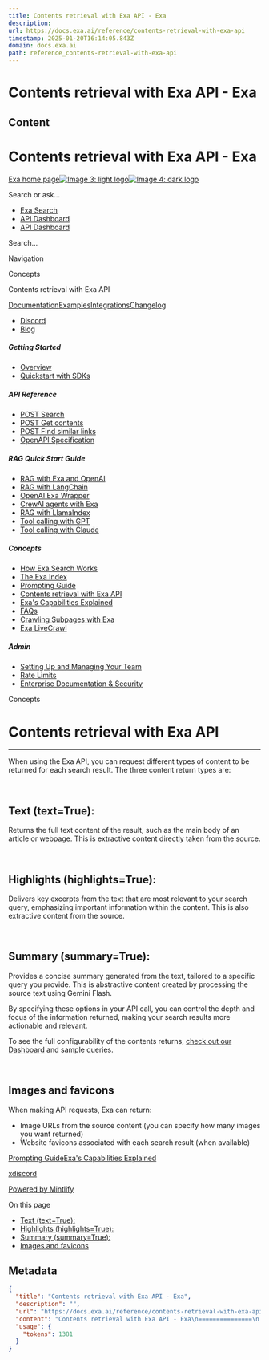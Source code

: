```yaml
---
title: Contents retrieval with Exa API - Exa
description: 
url: https://docs.exa.ai/reference/contents-retrieval-with-exa-api
timestamp: 2025-01-20T16:14:05.843Z
domain: docs.exa.ai
path: reference_contents-retrieval-with-exa-api
---
```


# Contents retrieval with Exa API - Exa



## Content

Contents retrieval with Exa API - Exa
===============
 

[Exa home page![Image 3: light logo](https://mintlify.s3.us-west-1.amazonaws.com/exa-52/logo/light.png)![Image 4: dark logo](https://mintlify.s3.us-west-1.amazonaws.com/exa-52/logo/dark.png)](https://docs.exa.ai/)

Search or ask...

*   [Exa Search](https://exa.ai/search)
*   [API Dashboard](https://dashboard.exa.ai/login?redirect=/)
*   [API Dashboard](https://dashboard.exa.ai/login?redirect=/)

Search...

Navigation

Concepts

Contents retrieval with Exa API

[Documentation](https://docs.exa.ai/reference/getting-started)[Examples](https://docs.exa.ai/examples/demo-hallucination-detector)[Integrations](https://docs.exa.ai/integrations/python-sdk-specification)[Changelog](https://docs.exa.ai/changelog/auto-search-as-default)

*   [Discord](https://discord.com/invite/HCShtBqbfV)
*   [Blog](https://exa.ai/blog)

##### Getting Started

*   [Overview](https://docs.exa.ai/reference/getting-started)
*   [Quickstart with SDKs](https://docs.exa.ai/reference/quickstart)

##### API Reference

*   [POST Search](https://docs.exa.ai/reference/search)
*   [POST Get contents](https://docs.exa.ai/reference/get-contents)
*   [POST Find similar links](https://docs.exa.ai/reference/find-similar-links)
*   [OpenAPI Specification](https://docs.exa.ai/reference/openapi-spec)

##### RAG Quick Start Guide

*   [RAG with Exa and OpenAI](https://docs.exa.ai/reference/rag-quickstart)
*   [RAG with LangChain](https://docs.exa.ai/reference/langchain)
*   [OpenAI Exa Wrapper](https://docs.exa.ai/reference/openai)
*   [CrewAI agents with Exa](https://docs.exa.ai/reference/crewai)
*   [RAG with LlamaIndex](https://docs.exa.ai/reference/llamaindex)
*   [Tool calling with GPT](https://docs.exa.ai/reference/tool-calling-with-gpt4o)
*   [Tool calling with Claude](https://docs.exa.ai/reference/tool-calling-with-claude)

##### Concepts

*   [How Exa Search Works](https://docs.exa.ai/reference/how-exa-search-works)
*   [The Exa Index](https://docs.exa.ai/reference/the-exa-index)
*   [Prompting Guide](https://docs.exa.ai/reference/prompting-guide)
*   [Contents retrieval with Exa API](https://docs.exa.ai/reference/contents-retrieval-with-exa-api)
*   [Exa's Capabilities Explained](https://docs.exa.ai/reference/exas-capabilities-explained)
*   [FAQs](https://docs.exa.ai/reference/faqs)
*   [Crawling Subpages with Exa](https://docs.exa.ai/reference/crawling-subpages-with-exa)
*   [Exa LiveCrawl](https://docs.exa.ai/reference/should-we-use-livecrawl)

##### Admin

*   [Setting Up and Managing Your Team](https://docs.exa.ai/reference/setting-up-team)
*   [Rate Limits](https://docs.exa.ai/reference/rate-limits)
*   [Enterprise Documentation & Security](https://docs.exa.ai/reference/security)

Concepts

Contents retrieval with Exa API
===============================

* * *

When using the Exa API, you can request different types of content to be returned for each search result. The three content return types are:

[​](https://docs.exa.ai/reference/contents-retrieval-with-exa-api#text-text-true)

Text (text=True):
------------------------------------------------------------------------------------------------------

Returns the full text content of the result, such as the main body of an article or webpage. This is extractive content directly taken from the source.

[​](https://docs.exa.ai/reference/contents-retrieval-with-exa-api#highlights-highlights-true)

Highlights (highlights=True):
------------------------------------------------------------------------------------------------------------------------------

Delivers key excerpts from the text that are most relevant to your search query, emphasizing important information within the content. This is also extractive content from the source.

[​](https://docs.exa.ai/reference/contents-retrieval-with-exa-api#summary-summary-true)

Summary (summary=True):
------------------------------------------------------------------------------------------------------------------

Provides a concise summary generated from the text, tailored to a specific query you provide. This is abstractive content created by processing the source text using Gemini Flash.

By specifying these options in your API call, you can control the depth and focus of the information returned, making your search results more actionable and relevant.

To see the full configurability of the contents returns, [check out our Dashboard](https://dashboard.exa.ai/) and sample queries.

[​](https://docs.exa.ai/reference/contents-retrieval-with-exa-api#images-and-favicons)

Images and favicons
-------------------------------------------------------------------------------------------------------------

When making API requests, Exa can return:

*   Image URLs from the source content (you can specify how many images you want returned)
*   Website favicons associated with each search result (when available)

[Prompting Guide](https://docs.exa.ai/reference/prompting-guide)[Exa's Capabilities Explained](https://docs.exa.ai/reference/exas-capabilities-explained)

[x](https://twitter.com/exaailabs)[discord](https://discord.com/invite/HCShtBqbfV)

[Powered by Mintlify](https://mintlify.com/preview-request?utm_campaign=poweredBy&utm_medium=docs&utm_source=docs.exa.ai)

On this page

*   [Text (text=True):](https://docs.exa.ai/reference/contents-retrieval-with-exa-api#text-text-true)
*   [Highlights (highlights=True):](https://docs.exa.ai/reference/contents-retrieval-with-exa-api#highlights-highlights-true)
*   [Summary (summary=True):](https://docs.exa.ai/reference/contents-retrieval-with-exa-api#summary-summary-true)
*   [Images and favicons](https://docs.exa.ai/reference/contents-retrieval-with-exa-api#images-and-favicons)

## Metadata

```json
{
  "title": "Contents retrieval with Exa API - Exa",
  "description": "",
  "url": "https://docs.exa.ai/reference/contents-retrieval-with-exa-api",
  "content": "Contents retrieval with Exa API - Exa\n===============\n \n\n[Exa home page![Image 3: light logo](https://mintlify.s3.us-west-1.amazonaws.com/exa-52/logo/light.png)![Image 4: dark logo](https://mintlify.s3.us-west-1.amazonaws.com/exa-52/logo/dark.png)](https://docs.exa.ai/)\n\nSearch or ask...\n\n*   [Exa Search](https://exa.ai/search)\n*   [API Dashboard](https://dashboard.exa.ai/login?redirect=/)\n*   [API Dashboard](https://dashboard.exa.ai/login?redirect=/)\n\nSearch...\n\nNavigation\n\nConcepts\n\nContents retrieval with Exa API\n\n[Documentation](https://docs.exa.ai/reference/getting-started)[Examples](https://docs.exa.ai/examples/demo-hallucination-detector)[Integrations](https://docs.exa.ai/integrations/python-sdk-specification)[Changelog](https://docs.exa.ai/changelog/auto-search-as-default)\n\n*   [Discord](https://discord.com/invite/HCShtBqbfV)\n*   [Blog](https://exa.ai/blog)\n\n##### Getting Started\n\n*   [Overview](https://docs.exa.ai/reference/getting-started)\n*   [Quickstart with SDKs](https://docs.exa.ai/reference/quickstart)\n\n##### API Reference\n\n*   [POST Search](https://docs.exa.ai/reference/search)\n*   [POST Get contents](https://docs.exa.ai/reference/get-contents)\n*   [POST Find similar links](https://docs.exa.ai/reference/find-similar-links)\n*   [OpenAPI Specification](https://docs.exa.ai/reference/openapi-spec)\n\n##### RAG Quick Start Guide\n\n*   [RAG with Exa and OpenAI](https://docs.exa.ai/reference/rag-quickstart)\n*   [RAG with LangChain](https://docs.exa.ai/reference/langchain)\n*   [OpenAI Exa Wrapper](https://docs.exa.ai/reference/openai)\n*   [CrewAI agents with Exa](https://docs.exa.ai/reference/crewai)\n*   [RAG with LlamaIndex](https://docs.exa.ai/reference/llamaindex)\n*   [Tool calling with GPT](https://docs.exa.ai/reference/tool-calling-with-gpt4o)\n*   [Tool calling with Claude](https://docs.exa.ai/reference/tool-calling-with-claude)\n\n##### Concepts\n\n*   [How Exa Search Works](https://docs.exa.ai/reference/how-exa-search-works)\n*   [The Exa Index](https://docs.exa.ai/reference/the-exa-index)\n*   [Prompting Guide](https://docs.exa.ai/reference/prompting-guide)\n*   [Contents retrieval with Exa API](https://docs.exa.ai/reference/contents-retrieval-with-exa-api)\n*   [Exa's Capabilities Explained](https://docs.exa.ai/reference/exas-capabilities-explained)\n*   [FAQs](https://docs.exa.ai/reference/faqs)\n*   [Crawling Subpages with Exa](https://docs.exa.ai/reference/crawling-subpages-with-exa)\n*   [Exa LiveCrawl](https://docs.exa.ai/reference/should-we-use-livecrawl)\n\n##### Admin\n\n*   [Setting Up and Managing Your Team](https://docs.exa.ai/reference/setting-up-team)\n*   [Rate Limits](https://docs.exa.ai/reference/rate-limits)\n*   [Enterprise Documentation & Security](https://docs.exa.ai/reference/security)\n\nConcepts\n\nContents retrieval with Exa API\n===============================\n\n* * *\n\nWhen using the Exa API, you can request different types of content to be returned for each search result. The three content return types are:\n\n[​](https://docs.exa.ai/reference/contents-retrieval-with-exa-api#text-text-true)\n\nText (text=True):\n------------------------------------------------------------------------------------------------------\n\nReturns the full text content of the result, such as the main body of an article or webpage. This is extractive content directly taken from the source.\n\n[​](https://docs.exa.ai/reference/contents-retrieval-with-exa-api#highlights-highlights-true)\n\nHighlights (highlights=True):\n------------------------------------------------------------------------------------------------------------------------------\n\nDelivers key excerpts from the text that are most relevant to your search query, emphasizing important information within the content. This is also extractive content from the source.\n\n[​](https://docs.exa.ai/reference/contents-retrieval-with-exa-api#summary-summary-true)\n\nSummary (summary=True):\n------------------------------------------------------------------------------------------------------------------\n\nProvides a concise summary generated from the text, tailored to a specific query you provide. This is abstractive content created by processing the source text using Gemini Flash.\n\nBy specifying these options in your API call, you can control the depth and focus of the information returned, making your search results more actionable and relevant.\n\nTo see the full configurability of the contents returns, [check out our Dashboard](https://dashboard.exa.ai/) and sample queries.\n\n[​](https://docs.exa.ai/reference/contents-retrieval-with-exa-api#images-and-favicons)\n\nImages and favicons\n-------------------------------------------------------------------------------------------------------------\n\nWhen making API requests, Exa can return:\n\n*   Image URLs from the source content (you can specify how many images you want returned)\n*   Website favicons associated with each search result (when available)\n\n[Prompting Guide](https://docs.exa.ai/reference/prompting-guide)[Exa's Capabilities Explained](https://docs.exa.ai/reference/exas-capabilities-explained)\n\n[x](https://twitter.com/exaailabs)[discord](https://discord.com/invite/HCShtBqbfV)\n\n[Powered by Mintlify](https://mintlify.com/preview-request?utm_campaign=poweredBy&utm_medium=docs&utm_source=docs.exa.ai)\n\nOn this page\n\n*   [Text (text=True):](https://docs.exa.ai/reference/contents-retrieval-with-exa-api#text-text-true)\n*   [Highlights (highlights=True):](https://docs.exa.ai/reference/contents-retrieval-with-exa-api#highlights-highlights-true)\n*   [Summary (summary=True):](https://docs.exa.ai/reference/contents-retrieval-with-exa-api#summary-summary-true)\n*   [Images and favicons](https://docs.exa.ai/reference/contents-retrieval-with-exa-api#images-and-favicons)",
  "usage": {
    "tokens": 1381
  }
}
```
